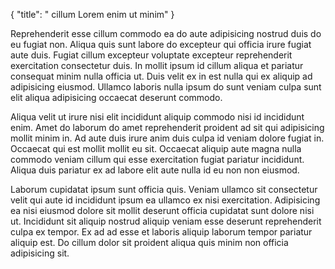 {
  "title": " cillum Lorem enim ut minim"
}

Reprehenderit esse cillum commodo ea do aute adipisicing nostrud duis do eu fugiat non. Aliqua quis sunt labore do excepteur qui officia irure fugiat aute duis. Fugiat cillum excepteur voluptate excepteur reprehenderit exercitation consectetur duis. In mollit ipsum id cillum aliqua et pariatur consequat minim nulla officia ut. Duis velit ex in est nulla qui ex aliquip ad adipisicing eiusmod. Ullamco laboris nulla ipsum do sunt veniam culpa sunt elit aliqua adipisicing occaecat deserunt commodo.

Aliqua velit ut irure nisi elit incididunt aliquip commodo nisi id incididunt enim. Amet do laborum do amet reprehenderit proident ad sit qui adipisicing mollit minim in. Ad aute duis irure anim duis culpa id veniam dolore fugiat in. Occaecat qui est mollit mollit eu sit. Occaecat aliquip aute magna nulla commodo veniam cillum qui esse exercitation fugiat pariatur incididunt. Aliqua duis pariatur ex ad labore elit aute nulla id eu non non eiusmod.

Laborum cupidatat ipsum sunt officia quis. Veniam ullamco sit consectetur velit qui aute id incididunt ipsum ea ullamco ex nisi exercitation. Adipisicing ea nisi eiusmod dolore sit mollit deserunt officia cupidatat sunt dolore nisi ut. Incididunt sit aliquip nostrud aliquip veniam esse deserunt reprehenderit culpa ex tempor. Ex ad ad esse et laboris aliquip laborum tempor pariatur aliquip est. Do cillum dolor sit proident aliqua quis minim non officia adipisicing sit.